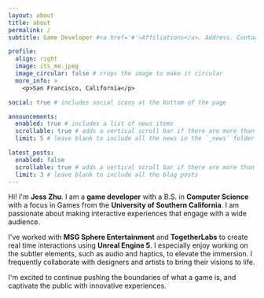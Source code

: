 ```yaml
---
layout: about
title: about
permalink: /
subtitle: Game Developer #<a href='#'>Affiliations</a>. Address. Contacts. Motto. Etc.

profile:
  align: right
  image: its_me.jpeg
  image_circular: false # crops the image to make it circular
  more_info: >
    <p>San Francisco, California</p>

social: true # includes social icons at the bottom of the page

announcements:
  enabled: true # includes a list of news items
  scrollable: true # adds a vertical scroll bar if there are more than 3 news items
  limit: 5 # leave blank to include all the news in the `_news` folder

latest_posts:
  enabled: false
  scrollable: true # adds a vertical scroll bar if there are more than 3 new posts items
  limit: 3 # leave blank to include all the blog posts
---
```


Hi! I'm <b>Jess Zhu</b>. I am a <b>game developer</b> with a B.S. in <b>Computer Science</b> with a focus in Games from the <b>University of Southern California</b>. I am passionate about making interactive experiences that engage with a wide audience.

I've worked with <b>MSG Sphere Entertainment</b> and <b>TogetherLabs</b> to create real time interactions using <b>Unreal Engine 5</b>. I especially enjoy working on the subtler elements, such as audio and haptics, to elevate the immersion. I frequently collaborate with designers and artists to bring their visions to life. 

I'm excited to continue pushing the boundaries of what a game is, and captivate the public with innovative experiences.